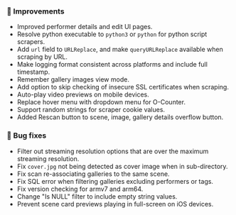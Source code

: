 ### 🎨 Improvements
* Improved performer details and edit UI pages.
* Resolve python executable to `python3` or `python` for python script scrapers.
* Add `url` field to `URLReplace`, and make `queryURLReplace` available when scraping by URL.
* Make logging format consistent across platforms and include full timestamp.
* Remember gallery images view mode.
* Add option to skip checking of insecure SSL certificates when scraping.
* Auto-play video previews on mobile devices.
* Replace hover menu with dropdown menu for O-Counter.
* Support random strings for scraper cookie values.
* Added Rescan button to scene, image, gallery details overflow button.

### 🐛 Bug fixes
* Filter out streaming resolution options that are over the maximum streaming resolution.
* Fix `cover.jpg` not being detected as cover image when in sub-directory.
* Fix scan re-associating galleries to the same scene.
* Fix SQL error when filtering galleries excluding performers or tags.
* Fix version checking for armv7 and arm64.
* Change "Is NULL" filter to include empty string values.
* Prevent scene card previews playing in full-screen on iOS devices.
